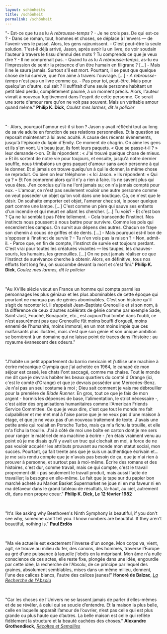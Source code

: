 ```yaml
---
layout: schönheits
title: /schönheit
permalink: /schönheit
---
```

<p>"- Est-ce que tu as lu <i>A rebrousse-temps</i> ?
- Je ne crois pas. De qui est-ce ?
- Dans ce roman, tout, hommes et choses, se déplace à l'envers — de l'avenir vers le passé. Alors, les gens rajeunissent.
- C'est peut-être la seule solution. T'est-il déjà arrivé, Jason, après avoir lu un livre, de voir soudain l'auteur à travers le tissu d'ennui des mots ? Tu comprends ce que je veux dire ?
- Il ne comprenait pas.
- Quand tu as lu <i>A rebrousse-temps</i>, as-tu eu l'impression de sentir la présence d'un être humain en filigrane ? [...]
- Mais il ne le saura jamais. Surtout s'il est mort. Pourtant, il se peut que quelque chose de lui survive, que l'on aime à travers l'ouvrage.
[...]
- <i>A rebrousse-temps</i> n'est pas un livre comme ça.
- Pas pour toi, peut-être. Mais pour quelqu'un d'autre, qui sait ? Il suffirait d'une seule personne habitant un petit bled perdu, complètement paumé, à un moment précis. Alors, l'auteur vivrait à nouveau fugitivement dans l'esprit de cette personne. Ce serait une sorte d'amour rare qu'on ne voit pas souvent. Mais un véritable amour quand même."
<b>Philip K. Dick</b>, <i>Coulez mes larmes, dit le policier</i></p>

<br>

<p>"- Alors, pourquoi l'amour est-il si bon ?
Jason y avait réfléchi tout au long de sa vie adulte en fonction de ses relations personnelles. Et la question se reposait maintenant à lui avec acuité. A cause des récents événements, jusqu'à l'épisode du lapin d'Emily. Ce moment de chagrin. On aime les gens et ils s'en vont. Un beau jour, ils font leurs paquets. « Que se passe-t-il ? » leur demande-t-on. Et ils répondent : « J'ai trouvé quelque chose de mieux. » Et ils sortent de notre vie pour toujours, et ensuite, jusqu'à notre dernier souffle, nous trimbalons un gros paquet d'amour sans avoir personne à qui le donner. Et si jamais on trouve quelqu'un à qui le donner, la même chose se reproduit. Ou bien on leur téléphone : « Ici Jason. » Ils répondent: « Qui ça ? » Et l'on comprend alors qu'il n'y a rien à faire. Ils ne savent plus qui vous êtes. J'en conclus qu'ils ne l'ont jamais su; on n'a jamais compté pour eux.
- L'amour, ce n'est pas seulement vouloir une autre personne comme on veut posséder un objet qu'on voit dans une boutique. Ça, ce n'est que le désir. On souhaite emporter cet objet, l'amener chez soi, le poser quelque part comme une lampe. [...] C'est comme un père qui sauve ses enfants d'un incendie et qui meurt en allant les chercher. [...] Tu vois?
- Et c'est bon ?
Ça ne lui semblait pas l'être tellement.
- Cela transcende l'instinct. Nos instincts nous poussent à nous battre pour survivre. Comme les pols qui encerclent les campus. On survit aux dépens des autres. Chacun se fraye son chemin à coups de griffes et de dents. [...]
- Mais pourquoi est-il bon de s'opposer à l'instinct de survie ?
- ﻿﻿Tu n'en vois pas la raison ?
- ﻿﻿Non, admit-il.
- ﻿﻿Parce que, en fin de compte, l'instinct de survie est toujours perdant. C'est vrai pour toutes les créatures vivantes — les taupes, les chauves-souris, les humains, les grenouilles. [...] On ne peut jamais réaliser ce que l'instinct de survivance cherche à obtenir. Alors, en définitive, tous nos efforts font long feu, on succombe devant la mort et c'est fini."
<b>Philip K. Dick</b>, <i>Coulez mes larmes, dit le policier</i></p>

<br>

<p>"Au XVIIIe siècle vécut en France un homme qui compta parmi les personnages les plus géniaux et les plus abominables de cette époque qui pourtant ne manqua pas de génies abominables. C’est son histoire qu’il s’agit de raconter ici. Il s’appelait Jean-Baptiste Grenouille et si son nom, à la différence de ceux d’autres scélérats de génie comme par exemple Sade, Saint-Just, Fouché, Bonaparte, etc., est aujourd’hui tombé dans l’oubli, ce n’est assurément pas que Grenouille fût moins bouffi d’orgueil, moins ennemi de l’humanité, moins immoral, en un mot moins impie que ces malfaisants plus illustres, mais c’est que son génie et son unique ambition se bornèrent à un domaine qui ne laisse point de traces dans l’histoire : au royaume évanescent des odeurs."</p>

<br>

<p>"J'habite un petit appartement du barrio mexicain et j'utilise une machine à écrire mécanique Olympia que j'ai achetée en 1964, le canapé de mon séjour est cassé, les chats l'ont saccagé, comme ma chaise. Tout le monde me dit que je devrais habiter les beaux quartiers du comté d'Orange (ici, c'est le comté d'Orange) et que je devrais posséder une Mercedes-Benz. Je n'ai pas un seul costume à moi ; Dieu sait comment je vais me débrouiller pour la première de <i>Blade Runner</i>. En gros, tout ce que je fais de mon argent - hormis les dépenses de base, l'alimentation, le strict nécessaire -, c'est aider des organisations humanitaires comme l'American Friends Service Committee. Ce que je veux dire, c'est que tout le monde me fait culpabiliser et me met mal à l'aise parce que je ne veux pas d'une maison à étage, et que je ne veux pas d'un nouveau traitement de texte. J'avais une petite amie qui roulait en Porsche Turbo, mais ça m'a fichu la trouille, et elle m'a fichu la trouille. J'ai à côté de moi une boîte en carton dont je me sers pour ranger le matériel de ma machine à écrire - j'en étais vraiment venu au point où je me disais qu'il y avait un truc qui clochait en moi, à force de ne pas vouloir acquérir les attributs prouvant au monde mon statut social, mon succès. Pourtant, ça fait trente ans que je suis un authentique écrivain et... je me suis rendu compte que je n'avais pas besoin de ça, que je n'ai rien à prouver à personne, et surtout pas à moi-même. Écrire des romans et des histoires, c'est dur, comme travail, mais ce qui compte, c'est le travail proprement dit - pas seulement le travail produit, mais aussi l'acte de travailler; la besogne en elle-même. Le fait que je tape sur du papier bon marché acheté au Market Basket Supermarket ne joue ni en ma faveur ni en ma défaveur dans le grand tableau de résultats, là-haut, au ciel, autrement dit, dans mon propre coeur." <b>Philip K. Dick, Le 12 février 1982</b></p>

<!-- 
<p>"Mathematics, rightly viewed, possesses not only truth, but supreme beauty—a beauty cold and austere, like that of sculpture, without appeal to any part of our weaker nature, without the gorgeous trappings of painting or music, yet sublimely pure, and capable of a stern perfection such as only the greatest art can show. The true spirit of delight, the exaltation, the sense of being more than man, which is the touchstone of the highest excellence, is to be found in mathematics as surely as in poetry. What is best in mathematics deserves not merely to be learnt as a task, but to be assimilated as a part of daily thought, and brought again and again before the mind with ever−renewed encouragement. Real life is, to most men, a long second−best, a perpetual compromise between the ideal and the possible; but the world of pure reason knows no compromise, no practical limitations, no barrier to the creative activity embodying in splendid edifices the passionate aspiration after the perfect from which all great work springs. Remote from human passions, remote even from the pitiful facts of nature, the generations have gradually created an ordered cosmos, where pure thought can dwell as in its natural home, and where one, at least, of our nobler impulses can escape from the dreary exile of the actual world."
<b>Bertrand Russell</b>, <a href="https://revistaliterariakatharsis.org/myslog.pdf#page=27" target="_blank" rel="noopener noreferrer"><i>The study of mathematics</i></a></p>
-->

<br>

<p>"It's like asking why Beethoven's Ninth Symphony is beautiful, if you don't see why, someone can't tell you. I know numbers are beautiful. If they aren't beautiful, nothing is."
<a href="https://bobson.ludost.net/copycrime/35559997-Man-Who-Loved-Only-Numbers-Paul-Hoffman.pdf#page=53" target="_blank" rel="noopener noreferrer"><b>Paul Erdös</b></a></p>

<br>

<p>"Ma vie actuelle est exactement l'inverse d'un songe. Mon corps va, vient, agit, se trouve au milieu du fer, des canons, des hommes, traverse l'Europe au gré d'une puissance à laquelle j'obéis en la méprisant. Mon âme n'a nulle conscience de ces actes, elle reste fixe, plongée dans une idée, engourdie par cette idée, la recherche de l'Absolu, de ce principe par lequel des graines, absolument semblables, mises dans un même milieu, donnent, l'une des calices blancs, l'autre des calices jaunes!"
<b>Honoré de Balzac</b>, <a href="https://fr.wikisource.org/wiki/La_Recherche_de_l%E2%80%99Absolu" target="_blank" rel="noopener noreferrer"><i>La Recherche de l'Absolu</i></a></p>

<!-- 
<p>"Music was my first love
And it will be my last
Music of the future
And music of the past
To live without my music
Would be impossible to do
In this world of troubles
My music pulls me through"
<b>John Miles</b>, <i>Music</i></p>
-->

<br>

<p>"Car les choses de l’Univers ne se lassent jamais de parler d’elles-mêmes et de se révéler, à celui qui se soucie d’entendre. Et la maison la plus belle, celle en laquelle apparaît l’amour de l’ouvrier, n’est pas celle qui est plus grande ou plus haute que d’autres. La belle maison est celle qui reflète fidèlement la structure et la beauté cachées des choses."
<b>Alexandre Grothendieck</b>, <a href="https://uberty.org/wp-content/uploads/2015/12/Grothendeick-RetS.pdf#page=48" target="_blank" rel="noopener noreferrer"><i>Récoltes et Semailles</i></a></p>
